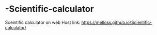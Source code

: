 # -Scientific-calculator
Sceintific calculator on web
Host link: https://melloss.github.io/Scientific-calculator/
